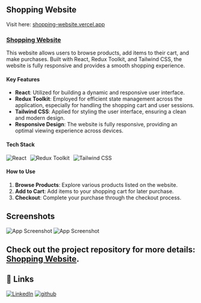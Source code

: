 ## Shopping Website

Visit here: [shopping-website.vercel.app](https://shopping-website-814.netlify.app/)

### [Shopping Website](https://shopping-website-814.netlify.app/)

This website allows users to browse products, add items to their cart, and make purchases. Built with React, Redux Toolkit, and Tailwind CSS, the website is fully responsive and provides a smooth shopping experience.

#### Key Features
- **React**: Utilized for building a dynamic and responsive user interface.
- **Redux Toolkit**: Employed for efficient state management across the application, especially for handling the shopping cart and user sessions.
- **Tailwind CSS**: Applied for styling the user interface, ensuring a clean and modern design.
- **Responsive Design**: The website is fully responsive, providing an optimal viewing experience across devices.

#### Tech Stack
<div style="display: flex; flex-wrap: wrap;">
  <img src="https://img.shields.io/badge/React-61DAFB?style=for-the-badge&logo=react&logoColor=white" alt="React" style="margin-right: 10px;" />
  <img src="https://img.shields.io/badge/Redux%20Toolkit-764ABC?style=for-the-badge&logo=redux&logoColor=white" alt="Redux Toolkit" style="margin-right: 10px;" />
  <img src="https://img.shields.io/badge/Tailwind%20CSS-06B6D4?style=for-the-badge&logo=tailwindcss&logoColor=white" alt="Tailwind CSS" />
</div>

#### How to Use
1. **Browse Products**: Explore various products listed on the website.
2. **Add to Cart**: Add items to your shopping cart for later purchase.
3. **Checkout**: Complete your purchase through the checkout process.

## Screenshots
![App Screenshot](https://res.cloudinary.com/durpz9kvb/image/upload/v1723817341/Image/Screenshot_2024-08-16_193423_pl4fpw.png)
![App Screenshot](https://res.cloudinary.com/durpz9kvb/image/upload/v1723817342/Image/Screenshot_2024-08-16_193440_zluca8.png)

Check out the project repository for more details: [Shopping Website](https://github.com/smit-sojitra/Shopping-Website).
---
## 🔗 Links

[![LinkedIn](https://img.shields.io/badge/LinkedIn-0077B5?style=for-the-badge&logo=linkedin&logoColor=white)](https://www.linkedin.com/in/smit-sojitra-a101922a6/)
[![github](https://img.shields.io/badge/github-181717?style=for-the-badge&logo=github&logoColor=white)](https://github.com/smit-sojitra)
